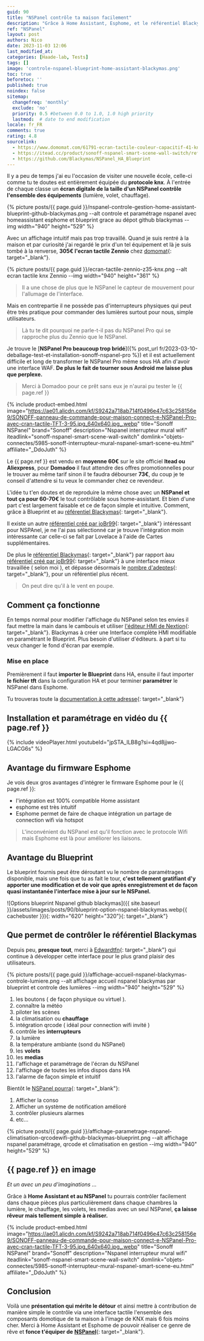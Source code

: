 ```yaml
---
guid: 90
title: "NSPanel contrôle ta maison facilement"
description: "Grâce à Home Assistant, Esphome, et le référentiel Blackymas, paramètre et contrôle facilement le Sonoff NSPanel à moindre coût. Rend chaque pièce intuitive et supprime les télécommandes."
ref: "NSPanel"
layout: post
authors: Nico
date: 2023-11-03 12:06
last_modified_at: 
categories: [Haade-lab, Tests]
tags: []
image: 'controle-nspanel-blueprint-home-assistant-blackymas.png'
toc: true
beforetoc: ''
published: true
noindex: false
sitemap:
  changefreq: 'monthly'
  exclude: 'no'
  priority: 0.5 #between 0.0 to 1.0, 1.0 high priority
  lastmod:  # date to end modification
locale: fr_FR
comments: true
rating: 4.8 
sourcelink:
  - https://www.domomat.com/61791-ecran-tactile-couleur-capacitif-41-knx-zennio-zviz40a-anthracite-zennio-zviz40a.html?gclid=Cj0KCQjwtJKqBhCaARIsAN_yS_mEVUwHizDLA_kXxlf58Zk8PHiNM5nSBS2ysSF5w1TpziFhP8NkSwEaAt5yEALw_wcB
  - https://itead.cc/product/sonoff-nspanel-smart-scene-wall-switch/ref/122/
  - https://github.com/Blackymas/NSPanel_HA_Blueprint
---
```


Il y a peu de temps j'ai eu l'occasion de visiter une nouvelle école, celle-ci comme tu te doutes est entièrement équipée du **protocole knx**. À l'entrée de chaque classe un **écran digitale de la taille d'un NSPanel contrôle l'ensemble des équipements** (lumière, volet, chauffage). 

{% picture posts/{{ page.guid }}/nspanel-controle-gestion-home-assistant-blueprint-github-blackymas.png --alt controle et paramétrage nspanel avec homeassistant esphome et blueprint grace au dépot github blackymas --img width="940" height="529" %}

Avec un affichage intuitif mais pas trop travaillé. Quand je suis rentré à la maison et par curiosité j'ai regardé le prix d'un tel équipement et là je suis tombé à la renverse, **305€ l'ecran tactile Zennio** chez [domomat](https://www.domomat.com/61791-ecran-tactile-couleur-capacitif-41-knx-zennio-zviz40a-anthracite-zennio-zviz40a.html?gclid=Cj0KCQjwtJKqBhCaARIsAN_yS_mysoxT-9LObWx5DgIv0aWkKWDYBfmzagr4HXdLGoKIgpc10omSnYIaAot4EALw_wcB){: target="_blank"}. 

{% picture posts/{{ page.guid }}/ecran-tactile-zennio-z35-knx.png --alt ecran tactile knx Zennio --img width="940" height="361" %}

> Il a une chose de plus que le NSPanel le capteur de mouvement pour l'allumage de l'interface.

Mais en contrepartie il ne possède pas d'interrupteurs physiques qui peut être très pratique pour commander des lumières surtout pour nous, simple utilisateurs.

> Là tu te dit pourquoi ne parle-t-il pas du NSPanel Pro qui se rapproche plus du Zennio que le NSPanel.

Je trouve le [**NSPanel Pro beaucoup trop bridé**]({% post_url fr/2023-03-10-deballage-test-et-installation-sonoff-nspanel-pro %}) et il est actuellement difficile et long de transformer le NSPanel Pro même sous HA afin d'avoir une interface WAF. **De plus le fait de tourner sous Android me laisse plus que perplexe.**

> Merci à Domadoo pour ce prêt sans eux je n'aurai pu tester le {{ page.ref }}

{% include product-embed.html image="https://ae01.alicdn.com/kf/S9242a718ab714f0496e47c63c258156e9/SONOFF-panneau-de-commande-pour-maison-connect-e-NSPanel-Pro-avec-cran-tactile-TFT-3-95.jpg_640x640.jpg_.webp" title="Sonoff NSPanel" brand="Sonoff" description="Nspanel interrupteur mural wifi" iteadlink="sonoff-nspanel-smart-scene-wall-switch" domlink="objets-connectes/5985-sonoff-interrupteur-mural-nspanel-smart-scene-eu.html" affiliate="_DdoJuth" %}

Le {{ page.ref }} est vendu en **moyenne 60€** sur le site officiel **Itead ou Aliexpress**, pour **Domadoo** il faut attendre des offres promotionnelles pour le trouver au même tarif sinon il te faudra débourser **73€**, du coup je te conseil d'attendre si tu veux le commander chez ce revendeur.

L'idée tu t'en doutes et de reproduire la même chose avec un **NSPanel et tout ça pour 60-70€** le tout contrôlable sous home-assistant. Et bien d'une part c'est largement faisable et ce de façon simple et intuitive. Comment, grâce à Blueprint et au [référentiel Blackymas](https://github.com/Blackymas/NSPanel_HA_Blueprint){: target="_blank"}.

Il existe un autre [référentiel créé par joBr99](https://github.com/joBr99/nspanel-lovelace-ui){: target="_blank"} intéressant pour NSPAnel, je ne l'ai pas sélectionné car je trouve l'intégration moin intéressante car celle-ci se fait par Lovelace à l'aide de Cartes supplémentaires.

De plus le [référentiel Blackymas](https://github.com/Blackymas/NSPanel_HA_Blueprint){: target="_blank"} par rapport àau [référentiel créé par joBr99](https://github.com/joBr99/nspanel-lovelace-ui){: target="_blank"} à une interface mieux travaillée ( selon moi ), et dépasse désormais le [nombre d'adeptes](https://github.com/Blackymas/NSPanel_HA_Blueprint/stargazers){: target="_blank"}, pour un référentiel plus récent.
> On peut dire qu'il à le vent en poupe.

## Comment ça fonctionne

En temps normal pour modifier l'affichage du NSPanel selon tes envies il faut mettre la main dans le cambouis et utiliser [l'éditeur HMI de Nextion](https://nextion.tech/nextion-editor/#_section2){: target="_blank"}. Blackymas à créer une Interface complète HMI modifiable en paramétrant le Blueprint. Plus besoin d'utiliser d'éditeurs. à part si tu veux changer le fond d'écran par exemple.

### Mise en place

Premièrement il faut **importer le Blueprint** dans HA, ensuite il faut importer **le fichier tft** dans la configuration HA et pour terminer **paramétrer** le NSPanel dans Esphome.

Tu trouveras toute la [documentation à cette adresse](https://github.com/Blackymas/NSPanel_HA_Blueprint/wiki/(EN)-First-Steps---Installation-and-Setup){: target="_blank"}

## Installation et paramétrage en vidéo du {{ page.ref }}

{% include videoPlayer.html youtubeId="jpSTA_ILB8g?si=4qd8jjwo-LGACG6s" %}

## Avantage du firmware Esphome

Je vois deux gros avantages d'intégrer le firmware Esphome pour le {{ page.ref }}:
- l'intégration est 100% compatible Home assistant
- esphome est très intuitif
- Esphome permet de faire de chaque intégration un partage de connection wifi via hotspot

> L'inconvénient du NSPanel est qu'il fonction avec le protocole Wifi mais Esphome est là pour améliorer les liaisons.

## Avantage du Blueprint

Le blueprint fournis peut être déroutant vu le nombre de paramétrages disponible, mais une fois que tu as fait le tour, **c'est tellement gratifiant d'y apporter une modification et de voir que après enregistrement et de façon quasi instantanée l'interface mise à jour sur le NSPanel.**

![Options blueprint Nspanel github blackymas]({{ site.baseurl }}/assets/images/posts/90/blueprint-option-nspanel-blackymas.webp{{ cachebuster }}){: width="620" height="320"}{: target="_blank"}

## Que permet de contrôler le référentiel Blackymas

Depuis peu, **presque tout**, merci à [Edwardtfn](https://github.com/Blackymas/NSPanel_HA_Blueprint/commits?author=edwardtfn){: target="_blank"} qui continue à développer cette interface pour le plus grand plaisir des utilisateurs.

{% picture posts/{{ page.guid }}/affichage-accueil-nspanel-blackymas-controle-lumiere.png --alt affichage accueil nspanel blackymas par blueprint et controle des lumières --img width="940" height="529" %}

1. les boutons ( de façon physique ou virtuel ).
2. connaître la météo
3. piloter les scènes
4. la climatisation ou **chauffage**
5. intégration qrcode ( idéal pour connection wifi invité )
6. contrôle les **interrupteurs**
7. la lumière
8. la température ambiante (sond du NSPanel)
9. les **volets**
10. les **medias**
11. l'affichage et paramétrage de l'écran du NSPanel
12. l'affichage de toutes les infos dispos dans HA
13. l'alarme de façon simple et intuitif

Bientôt le [NSPanel pourra](https://github.com/Blackymas/NSPanel_HA_Blueprint/issues?q=is%3Aopen+is%3Aissue+label%3Aroadmap){: target="_blank"}:

1. Afficher la conso
2. Afficher un système de notification amélioré
3. contrôler plusieurs alarmes
4. etc...

{% picture posts/{{ page.guid }}/affichage-parametrage-nspanel-climatisation-qrcodewifi-github-blackymas-blueprint.png --alt affichage nspanel paramétrage, qrcode et climatisation en gestion --img width="940" height="529" %}

## {{ page.ref }} en image

*Et un avec un peu d'imaginations ...*

Grâce à **Home Assistant et au NSPanel** tu pourrais contrôler facilement dans chaque pièces plus particulièrement dans chaque chambres la lumière, le chauffage, les volets, les medias avec un seul NSPanel, **ça laisse rêveur mais tellement simple à réaliser.**

{% include product-embed.html image="https://ae01.alicdn.com/kf/S9242a718ab714f0496e47c63c258156e9/SONOFF-panneau-de-commande-pour-maison-connect-e-NSPanel-Pro-avec-cran-tactile-TFT-3-95.jpg_640x640.jpg_.webp" title="Sonoff NSPanel" brand="Sonoff" description="Nspanel interrupteur mural wifi" iteadlink="sonoff-nspanel-smart-scene-wall-switch" domlink="objets-connectes/5985-sonoff-interrupteur-mural-nspanel-smart-scene-eu.html" affiliate="_DdoJuth" %}

## Conclusion

Voilà une **présentation qui mérite le détour** et ainsi mettre à contribution de manière simple le contrôle via une interface tactile l'ensemble des composants domotique de ta maison à l'image de KNX mais 6 fois moins cher. Merci à Home Assistant et Esphome de pouvoir réaliser ce genre de rêve et **fonce t'équiper de** [**NSPanel**](https://www.domadoo.fr/fr/objets-connectes/5985-sonoff-interrupteur-mural-nspanel-smart-scene-eu.html?domid=39){: target="_blank"}.